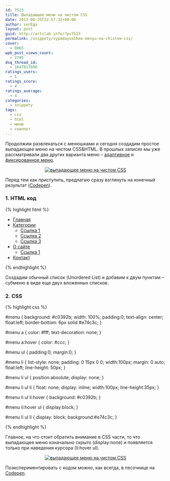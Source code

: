 ```yaml
---
id: 7523
title: Выпадающее меню на чистом CSS
date: 2013-08-25T22:57:32+00:00
author: serEga
layout: post
guid: http://artslab.info/?p=7523
permalink: /snippety/vypadayushhee-menyu-na-chistom-css/
cover:
  - 8065
wpb_post_views_count:
  - 2795
dsq_thread_id:
  - 1647817896
ratings_users:
  - 1
ratings_score:
  - 4
ratings_average:
  - 4
categories:
  - snippety
tags:
  - css
  - html
  - меню
  - сниппет
---
```

Продолжим развлекаться с менюшками и сегодня создадим простое выпадающее меню на чистом CSS&HTML. В прошлых записях мы уже рассматривали два других варианта меню &#8211; [адаптивное](http://artslab.info/snippety/sozdaem-adaptivnoe-menyu/ "Создаем адаптивное меню") и [фиксированное меню](http://artslab.info/snippety/sozdaem-fiksirovannoe-navigacionnoe-menyu-otobrazhaemoe-pri-prokrutke-stranicy/ "Создаем фиксированное навигационное меню, отображаемое при прокрутке страницы").

<center>
  <a href="http://googledrive.com/host/0B9lHVSSSdxdxd0hjdUdmRzY3Tjg/dropdown_menu_css.png"><img src="http://googledrive.com/host/0B9lHVSSSdxdxd0hjdUdmRzY3Tjg/dropdown_menu_css-300x188.png" alt="выпадающее меню на чистом CSS" class="aligncenter size-medium wp-image-7532" srcset="http://googledrive.com/host/0B9lHVSSSdxdxd0hjdUdmRzY3Tjg/dropdown_menu_css-300x188.png 300w, http://googledrive.com/host/0B9lHVSSSdxdxd0hjdUdmRzY3Tjg/dropdown_menu_css.png 581w" sizes="(max-width: 300px) 100vw, 300px" /></a>
</center>



<!--more-->

Перед тем как приступить, предлагаю сразу взглянуть на конечный результат (<a href="http://codepen.io/4gray/pen/CoyJt" target="_blank">Codepen</a>).

### 1. HTML код

{% highlight html %}

<ul id="menu">
  <li><a href="#">Главная</a></li>
  <li><a href="#">Категории</a>
  <ul>
    <li><a href="#">Ссылка 1</a></li>
    <li><a href="#">Ссылка 2</a></li>
    <li><a href="#">Ссылка 3</a></li>
  </ul>
  </li>
  <li><a href="#">О сайте</a>
    <ul>
      <li><a href="#">Ссылка 1</a></li>
    </ul>
  </li>
  <li><a href="#">Контакт</a></li>
</ul>

{% endhighlight %}

Создадим обычный список (Unordered List) и добавим к двум пунктам &#8211; субменю в виде еще двух вложенных списков.

### 2. CSS

{% highlight css %}

#menu {
  background: #c0392b;
  width: 100%;
  padding:0;
  text-align: center;
  float:left;
  border-bottom: 6px solid #e74c3c;
}

#menu a {
  color: #fff;
  text-decoration: none;
}

#menu a:hover {
  color: #ccc;
}

#menu ul {
  padding:0;
  margin:0;
}

#menu li {
  list-style: none;
  padding: 0 15px 0 0;
  width:100px;
  margin: 0 auto;
  float:left;
  line-height: 50px;
}

#menu li ul {
  position:absolute;
  display: none;
}

#menu li ul li {
  float: none;
  display: inline;
  width:100px;
  line-height:35px;
}

#menu li ul li:hover {
  background: #c0392b;
}

#menu li:hover ul {
  display:block;
}

#menu li ul li {
  display: block;
  background:#e74c3c;
}

{% endhighlight %}

Главное, на что стоит обратить внимание в CSS части, то что выпадающее меню изначально скрыто (display:none) и появляется только при наведения курсора (li:hover ul).

<center>
  <a href="http://googledrive.com/host/0B9lHVSSSdxdxd0hjdUdmRzY3Tjg/dropdown_menu_css.png"><img src="http://googledrive.com/host/0B9lHVSSSdxdxd0hjdUdmRzY3Tjg/dropdown_menu_css-300x188.png" alt="выпадающее меню на чистом CSS" class="aligncenter size-medium wp-image-7532" srcset="http://googledrive.com/host/0B9lHVSSSdxdxd0hjdUdmRzY3Tjg/dropdown_menu_css-300x188.png 300w, http://googledrive.com/host/0B9lHVSSSdxdxd0hjdUdmRzY3Tjg/dropdown_menu_css.png 581w" sizes="(max-width: 300px) 100vw, 300px" /></a>
</center>

Поэкспериментировать с кодом можно, как всегда, в песочнице на <a href="http://codepen.io/4gray/pen/CoyJt" target="_blank">Codepen</a>.